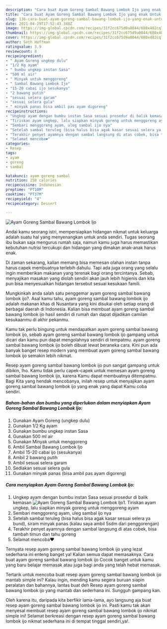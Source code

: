 ```yaml
---
description: "Cara buat Ayam Goreng Sambal Bawang Lombok Ijo yang enak Untuk Jualan"
title: "Cara buat Ayam Goreng Sambal Bawang Lombok Ijo yang enak Untuk Jualan"
slug: 136-cara-buat-ayam-goreng-sambal-bawang-lombok-ijo-yang-enak-untuk-jualan
date: 2021-04-29T17:52:43.348Z
image: https://img-global.cpcdn.com/recipes/31f2cc675d9a8044/680x482cq70/ayam-goreng-sambal-bawang-lombok-ijo-foto-resep-utama.jpg
thumbnail: https://img-global.cpcdn.com/recipes/31f2cc675d9a8044/680x482cq70/ayam-goreng-sambal-bawang-lombok-ijo-foto-resep-utama.jpg
cover: https://img-global.cpcdn.com/recipes/31f2cc675d9a8044/680x482cq70/ayam-goreng-sambal-bawang-lombok-ijo-foto-resep-utama.jpg
author: Seth Hoffman
ratingvalue: 3.9
reviewcount: 8
recipeingredient:
- " Ayam Goreng ungkep dulu"
- "1/2 Kg ayam"
- " bumbu ungkep instan Sasa"
- "500 ml air"
- " Minyak untuk menggoreng"
- " Sambal Bawang Lombok Ijo"
- "15-20 cabai ijo sesukanya"
- "2 bawang putih"
- "sesuai selera garam"
- "sesuai selera gula"
- " minyak panas bisa ambil pas ayam digoreng"
recipeinstructions:
- "Ungkep ayam dengan bumbu instan Sasa sesuai prosedur di balik kemasan"
- "Tiriskan ayam ungkep, lalu siapkan minyak goreng untuk menggoreng ayam"
- "Sembari menggoreng ayam, uleg sambal ijo nya"
- "Setelah sambal teruleg (bisa halus bisa agak kasar sesuai selera ya bund), siram minyak panas (kalau saya ambil 5sdm dari penggorengan)"
- "Terakhir penyet ayamnya dengan sambal langsung di atas cobek, bisa tambah timun dan tahu goreng"
- "Selamat mencoba❤️"
categories:
- Resep
tags:
- ayam
- goreng
- sambal

katakunci: ayam goreng sambal 
nutrition: 250 calories
recipecuisine: Indonesian
preptime: "PT10M"
cooktime: "PT37M"
recipeyield: "4"
recipecategory: Dessert

---
```



![Ayam Goreng Sambal Bawang Lombok Ijo](https://img-global.cpcdn.com/recipes/31f2cc675d9a8044/680x482cq70/ayam-goreng-sambal-bawang-lombok-ijo-foto-resep-utama.jpg)

Andai kamu seorang istri, mempersiapkan hidangan nikmat untuk keluarga adalah suatu hal yang menyenangkan untuk anda sendiri. Tugas seorang ibu bukan saja mengurus rumah saja, namun kamu juga harus memastikan kebutuhan nutrisi tercukupi dan hidangan yang dimakan anak-anak harus enak.

Di zaman  sekarang, kalian memang bisa memesan olahan instan tanpa harus capek membuatnya terlebih dahulu. Tapi ada juga orang yang selalu ingin memberikan makanan yang terenak bagi orang tercintanya. Sebab, menyajikan masakan yang diolah sendiri akan jauh lebih higienis dan kita pun bisa menyesuaikan hidangan tersebut sesuai kesukaan famili. 



Mungkinkah anda salah satu penggemar ayam goreng sambal bawang lombok ijo?. Asal kamu tahu, ayam goreng sambal bawang lombok ijo adalah makanan khas di Nusantara yang kini disukai oleh setiap orang di berbagai daerah di Indonesia. Kalian bisa membuat ayam goreng sambal bawang lombok ijo hasil sendiri di rumah dan dapat dijadikan camilan kesukaanmu di akhir pekanmu.

Kamu tak perlu bingung untuk mendapatkan ayam goreng sambal bawang lombok ijo, sebab ayam goreng sambal bawang lombok ijo gampang untuk dicari dan kamu pun dapat mengolahnya sendiri di tempatmu. ayam goreng sambal bawang lombok ijo boleh dibuat lewat beraneka cara. Kini pun ada banyak banget resep modern yang membuat ayam goreng sambal bawang lombok ijo semakin lebih nikmat.

Resep ayam goreng sambal bawang lombok ijo pun sangat gampang untuk dibikin, lho. Kamu tidak perlu capek-capek untuk memesan ayam goreng sambal bawang lombok ijo, karena Kamu dapat membuatnya ditempatmu. Bagi Kita yang hendak mencobanya, inilah resep untuk menyajikan ayam goreng sambal bawang lombok ijo yang enak yang dapat Kamu coba sendiri.

<!--inarticleads1-->

##### Bahan-bahan dan bumbu yang diperlukan dalam menyiapkan Ayam Goreng Sambal Bawang Lombok Ijo:

1. Gunakan  Ayam Goreng (ungkep dulu)
1. Gunakan 1/2 Kg ayam
1. Gunakan  bumbu ungkep instan Sasa
1. Gunakan 500 ml air
1. Gunakan  Minyak untuk menggoreng
1. Ambil  Sambal Bawang Lombok Ijo
1. Ambil 15-20 cabai ijo (sesukanya)
1. Ambil 2 bawang putih
1. Ambil sesuai selera garam
1. Sediakan sesuai selera gula
1. Gunakan  minyak panas (bisa ambil pas ayam digoreng)




<!--inarticleads2-->

##### Cara menyiapkan Ayam Goreng Sambal Bawang Lombok Ijo:

1. Ungkep ayam dengan bumbu instan Sasa sesuai prosedur di balik kemasan
<img src="https://img-global.cpcdn.com/steps/6aa67ac850b84950/160x128cq70/ayam-goreng-sambal-bawang-lombok-ijo-langkah-memasak-1-foto.jpg" alt="Ayam Goreng Sambal Bawang Lombok Ijo">1. Tiriskan ayam ungkep, lalu siapkan minyak goreng untuk menggoreng ayam
1. Sembari menggoreng ayam, uleg sambal ijo nya
1. Setelah sambal teruleg (bisa halus bisa agak kasar sesuai selera ya bund), siram minyak panas (kalau saya ambil 5sdm dari penggorengan)
1. Terakhir penyet ayamnya dengan sambal langsung di atas cobek, bisa tambah timun dan tahu goreng
1. Selamat mencoba❤️




Ternyata resep ayam goreng sambal bawang lombok ijo yang lezat sederhana ini enteng banget ya! Kalian semua dapat memasaknya. Cara buat ayam goreng sambal bawang lombok ijo Cocok banget untuk kamu yang baru belajar memasak atau juga bagi anda yang telah hebat memasak.

Tertarik untuk mencoba buat resep ayam goreng sambal bawang lombok ijo mantab simple ini? Kalau ingin, mending kamu segera buruan siapin peralatan dan bahannya, lantas buat deh Resep ayam goreng sambal bawang lombok ijo yang mantab dan sederhana ini. Sungguh gampang kan. 

Oleh karena itu, daripada kita berfikir lama-lama, ayo langsung aja buat resep ayam goreng sambal bawang lombok ijo ini. Pasti kamu tak akan menyesal membuat resep ayam goreng sambal bawang lombok ijo nikmat simple ini! Selamat berkreasi dengan resep ayam goreng sambal bawang lombok ijo nikmat sederhana ini di tempat tinggal sendiri,ya!.

